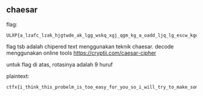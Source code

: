 chaesar
-------

flag: 
```
ULXP{a_lzafc_lzak_hjgtwde_ak_lgg_wskq_xgj_qgm_kg_a_oadd_ljq_lg_escw_kgewlzafy_zsjvwj_fwpl_laew}
```

flag tsb adalah chipered text menggunakan teknik chaesar.
decode menggunakan online tools https://cryptii.com/caesar-cipher

untuk flag di atas, rotasinya adalah 9 huruf

plaintext:

```
ctfx{i_think_this_probelm_is_too_easy_for_you_so_i_will_try_to_make_something_harder_next_time}
```
